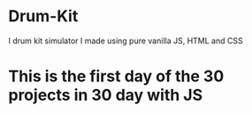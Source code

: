 # Drum-Kit
I drum kit simulator I made using pure vanilla JS, HTML and CSS
# This is the first day of the 30 projects in 30 day with JS
